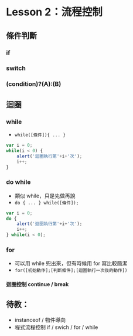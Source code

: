 # Lesson 2：流程控制

## 條件判斷
### if
### switch
### (condition)?(A):(B)
## 迴圈
### while
* `while([條件]){ ... }` 
```javascript
var i = 0;
while(i < 0) {
    alert('迴圈執行第'+i+'次');
    i++;
}
```
### do while
* 類似 while，只是先做再說
* `do { ... } while([條件]);`
```javascript
var i = 0;
do {
    alert('迴圈執行第'+i+'次');
    i++;
} while(i < 0);
```
### for
* 可以用 while 兜出來，但有時候用 for 寫比較簡潔
* `for([初始動作];[判斷條件];[迴圈執行一次後的動作])`
#### 迴圈控制 continue / break
## 待教：
* instanceof / 物件導向
* 程式流程控制 if / swich / for / while
